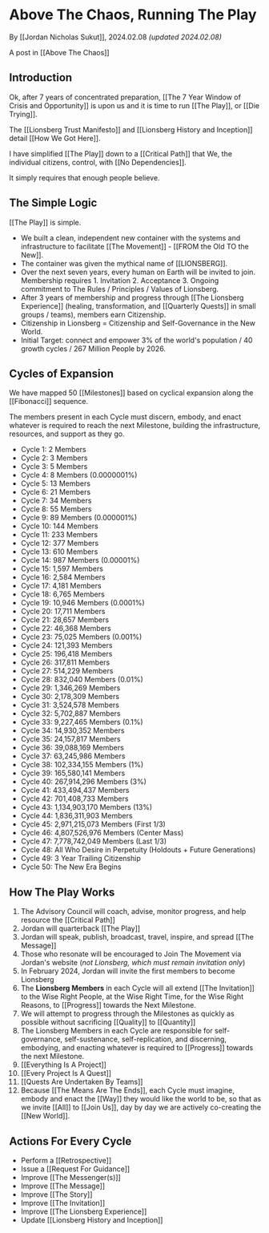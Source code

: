 # Above The Chaos, Running The Play

By [[Jordan Nicholas Sukut]], 2024.02.08 _(updated 2024.02.08)_

A post in [[Above The Chaos]]  

## Introduction

Ok, after 7 years of concentrated preparation, [[The 7 Year Window of Crisis and Opportunity]] is upon us and it is time to run [[The Play]], or [[Die Trying]]. 

The [[Lionsberg Trust Manifesto]] and [[Lionsberg History and Inception]] detail [[How We Got Here]].  

I have simplified [[The Play]] down to a [[Critical Path]] that We, the individual citizens, control, with [[No Dependencies]]. 

It simply requires that enough people believe. 

## The Simple Logic  

[[The Play]] is simple. 

- We built a clean, independent new container with the systems and infrastructure to facilitate [[The Movement]] - [[FROM the Old TO the New]].  
- The container was given the mythical name of [[LIONSBERG]].  
- Over the next seven years, every human on Earth will be invited to join. Membership requires 1. Invitation 2. Acceptance 3. Ongoing commitment to The Rules / Principles / Values of Lionsberg.  
- After 3 years of membership and progress through [[The Lionsberg Experience]] (healing, transformation, and [[Quarterly Quests]] in small groups / teams), members earn Citizenship.  
- Citizenship in Lionsberg = Citizenship and Self-Governance in the New World.  
- Initial Target: connect and empower 3% of the world's population / 40 growth cycles / 267 Million People by 2026.
## Cycles of Expansion 

We have mapped 50 [[Milestones]] based on cyclical expansion along the [[Fibonacci]] sequence.  

The members present in each Cycle must discern, embody, and enact whatever is required to reach the next Milestone, building the infrastructure, resources, and support as they go. 

- Cycle 1: 2 Members  
- Cycle 2: 3 Members  
- Cycle 3: 5 Members  
- Cycle 4: 8 Members (0.0000001%) 
- Cycle 5: 13 Members  
- Cycle 6: 21 Members  
- Cycle 7: 34 Members  
- Cycle 8: 55 Members  
- Cycle 9: 89 Members (0.000001%) 
- Cycle 10: 144 Members  
- Cycle 11: 233 Members  
- Cycle 12: 377 Members  
- Cycle 13: 610 Members  
- Cycle 14: 987 Members (0.00001%)   
- Cycle 15: 1,597 Members  
- Cycle 16: 2,584 Members  
- Cycle 17: 4,181 Members  
- Cycle 18: 6,765 Members  
- Cycle 19: 10,946 Members (0.0001%)  
- Cycle 20: 17,711 Members  
- Cycle 21: 28,657 Members  
- Cycle 22: 46,368 Members  
- Cycle 23: 75,025 Members (0.001%)  
- Cycle 24: 121,393 Members  
- Cycle 25: 196,418 Members  
- Cycle 26: 317,811 Members  
- Cycle 27: 514,229 Members  
- Cycle 28: 832,040 Members (0.01%)  
- Cycle 29: 1,346,269 Members  
- Cycle 30: 2,178,309 Members  
- Cycle 31: 3,524,578 Members  
- Cycle 32: 5,702,887 Members  
- Cycle 33: 9,227,465 Members  (0.1%)  
- Cycle 34: 14,930,352 Members  
- Cycle 35: 24,157,817 Members  
- Cycle 36: 39,088,169 Members  
- Cycle 37: 63,245,986 Members  
- Cycle 38: 102,334,155 Members (1%)   
- Cycle 39: 165,580,141 Members  
- Cycle 40: 267,914,296 Members (3%)  
- Cycle 41: 433,494,437 Members  
- Cycle 42: 701,408,733 Members  
- Cycle 43: 1,134,903,170 Members (13%)  
- Cycle 44: 1,836,311,903 Members  
- Cycle 45: 2,971,215,073 Members (First 1/3)  
- Cycle 46: 4,807,526,976 Members (Center Mass)  
- Cycle 47: 7,778,742,049 Members (Last 1/3)  
- Cycle 48: All Who Desire in Perpetuity (Holdouts + Future Generations)  
- Cycle 49: 3 Year Trailing Citizenship  
- Cycle 50: The New Era Begins  

## How The Play Works 

1. The Advisory Council will coach, advise, monitor progress, and help resource the [[Critical Path]]  
2. Jordan will quarterback [[The Play]]  
3. Jordan will speak, publish, broadcast, travel, inspire, and spread [[The Message]]    
4. Those who resonate will be encouraged to Join The Movement via Jordan's website (*not Lionsberg, which must remain invitation only*)  
5. In February 2024, Jordan will invite the first members to become Lionsberg   
6. The **Lionsberg Members** in each Cycle will all extend [[The Invitation]] to the Wise Right People, at the Wise Right Time, for the Wise Right Reasons, to [[Progress]] towards the Next Milestone.     
7. We will attempt to progress through the Milestones as quickly as possible without sacrificing [[Quality]] to [[Quantity]]  
8. The Lionsberg Members in each Cycle are responsible for self-governance, self-sustenance, self-replication, and discerning, embodying, and enacting whatever is required to [[Progress]] towards the next Milestone. 
9. [[Everything Is A Project]]  
10. [[Every Project Is A Quest]]  
11. [[Quests Are Undertaken By Teams]]  
12. Because [[The Means Are The Ends]], each Cycle must imagine, embody and enact the [[Way]] they would like the world to be, so that as we invite [[All]] to [[Join Us]], day by day we are actively co-creating the [[New World]].  

## Actions For Every Cycle 

- Perform a [[Retrospective]]  
- Issue a [[Request For Guidance]]  
- Improve [[The Messenger(s)]]  
- Improve [[The Message]]  
- Improve [[The Story]]  
- Improve [[The Invitation]]  
- Improve [[The Lionsberg Experience]]  
- Update [[Lionsberg History and Inception]]  





